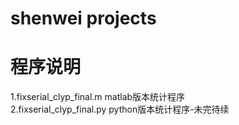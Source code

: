 # shenwei projects

# 程序说明
1.fixserial_clyp_final.m  matlab版本统计程序  
2.fixserial_clyp_final.py python版本统计程序-未完待续
